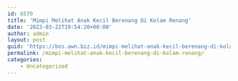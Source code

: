 ```yaml
---
id: 6579
title: 'Mimpi Melihat Anak Kecil Berenang Di Kolam Renang'
date: '2023-03-22T19:54:20+00:00'
author: admin
layout: post
guid: 'https://bos.awn.biz.id/mimpi-melihat-anak-kecil-berenang-di-kolam-renang/'
permalink: /mimpi-melihat-anak-kecil-berenang-di-kolam-renang/
categories:
    - Uncategorized
---
```



